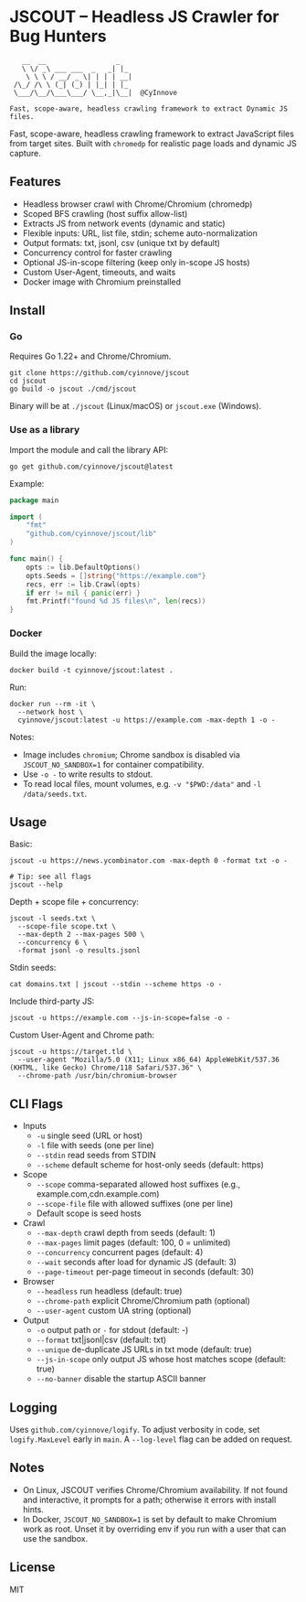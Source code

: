 # JSCOUT – Headless JS Crawler for Bug Hunters

```
   __  __                 _   
   \ \/ _\ ___ ___  _   _| |_ 
    \ \ \ / __/ _ \| | | | __|
 /\_/ /\ \ (_| (_) | |_| | |_ 
 \___/\__/\___\___/ \__,_|\__|  @CyInnove
    
Fast, scope-aware, headless crawling framework to extract Dynamic JS files.
```

Fast, scope-aware, headless crawling framework to extract JavaScript files from target sites. Built with `chromedp` for realistic page loads and dynamic JS capture.

## Features

- Headless browser crawl with Chrome/Chromium (chromedp)
- Scoped BFS crawling (host suffix allow-list)
- Extracts JS from network events (dynamic and static)
- Flexible inputs: URL, list file, stdin; scheme auto-normalization
- Output formats: txt, jsonl, csv (unique txt by default)
- Concurrency control for faster crawling
- Optional JS-in-scope filtering (keep only in-scope JS hosts)
- Custom User-Agent, timeouts, and waits
- Docker image with Chromium preinstalled

## Install

### Go

Requires Go 1.22+ and Chrome/Chromium.

```
git clone https://github.com/cyinnove/jscout
cd jscout
go build -o jscout ./cmd/jscout
```

Binary will be at `./jscout` (Linux/macOS) or `jscout.exe` (Windows).

### Use as a library

Import the module and call the library API:

```
go get github.com/cyinnove/jscout@latest
```

Example:

```go
package main

import (
    "fmt"
    "github.com/cyinnove/jscout/lib"
)

func main() {
    opts := lib.DefaultOptions()
    opts.Seeds = []string{"https://example.com"}
    recs, err := lib.Crawl(opts)
    if err != nil { panic(err) }
    fmt.Printf("found %d JS files\n", len(recs))
}
```

### Docker

Build the image locally:

```
docker build -t cyinnove/jscout:latest .
```

Run:

```
docker run --rm -it \
  --network host \
  cyinnove/jscout:latest -u https://example.com -max-depth 1 -o -
```

Notes:
- Image includes `chromium`; Chrome sandbox is disabled via `JSCOUT_NO_SANDBOX=1` for container compatibility.
- Use `-o -` to write results to stdout.
- To read local files, mount volumes, e.g. `-v "$PWD:/data"` and `-l /data/seeds.txt`.

## Usage

Basic:

```
jscout -u https://news.ycombinator.com -max-depth 0 -format txt -o -

# Tip: see all flags
jscout --help
```

Depth + scope file + concurrency:

```
jscout -l seeds.txt \
  --scope-file scope.txt \
  --max-depth 2 --max-pages 500 \
  --concurrency 6 \
  -format jsonl -o results.jsonl
```

Stdin seeds:

```
cat domains.txt | jscout --stdin --scheme https -o -
```

Include third-party JS:

```
jscout -u https://example.com --js-in-scope=false -o -
```

Custom User-Agent and Chrome path:

```
jscout -u https://target.tld \
  --user-agent "Mozilla/5.0 (X11; Linux x86_64) AppleWebKit/537.36 (KHTML, like Gecko) Chrome/118 Safari/537.36" \
  --chrome-path /usr/bin/chromium-browser
```

## CLI Flags

- Inputs
  - `-u` single seed (URL or host)
  - `-l` file with seeds (one per line)
  - `--stdin` read seeds from STDIN
  - `--scheme` default scheme for host-only seeds (default: https)
- Scope
  - `--scope` comma-separated allowed host suffixes (e.g., example.com,cdn.example.com)
  - `--scope-file` file with allowed suffixes (one per line)
  - Default scope is seed hosts
- Crawl
  - `--max-depth` crawl depth from seeds (default: 1)
  - `--max-pages` limit pages (default: 100, 0 = unlimited)
  - `--concurrency` concurrent pages (default: 4)
  - `--wait` seconds after load for dynamic JS (default: 3)
  - `--page-timeout` per-page timeout in seconds (default: 30)
- Browser
  - `--headless` run headless (default: true)
  - `--chrome-path` explicit Chrome/Chromium path (optional)
  - `--user-agent` custom UA string (optional)
- Output
  - `-o` output path or `-` for stdout (default: -)
  - `--format` txt|jsonl|csv (default: txt)
  - `--unique` de-duplicate JS URLs in txt mode (default: true)
  - `--js-in-scope` only output JS whose host matches scope (default: true)
  - `--no-banner` disable the startup ASCII banner

## Logging

Uses `github.com/cyinnove/logify`. To adjust verbosity in code, set `logify.MaxLevel` early in `main`. A `--log-level` flag can be added on request.

## Notes

- On Linux, JSCOUT verifies Chrome/Chromium availability. If not found and interactive, it prompts for a path; otherwise it errors with install hints.
- In Docker, `JSCOUT_NO_SANDBOX=1` is set by default to make Chromium work as root. Unset it by overriding env if you run with a user that can use the sandbox.

## License

MIT



